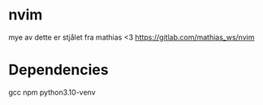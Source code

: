 # nvim 

mye av dette er stjålet fra mathias <3
https://gitlab.com/mathias_ws/nvim

# Dependencies
gcc
npm
python3.10-venv
